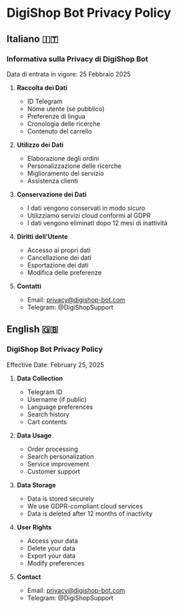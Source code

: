 # DigiShop Bot Privacy Policy

## Italiano 🇮🇹

### Informativa sulla Privacy di DigiShop Bot

Data di entrata in vigore: 25 Febbraio 2025

1. **Raccolta dei Dati**

   - ID Telegram
   - Nome utente (se pubblico)
   - Preferenze di lingua
   - Cronologia delle ricerche
   - Contenuto del carrello

2. **Utilizzo dei Dati**

   - Elaborazione degli ordini
   - Personalizzazione delle ricerche
   - Miglioramento del servizio
   - Assistenza clienti

3. **Conservazione dei Dati**

   - I dati vengono conservati in modo sicuro
   - Utilizziamo servizi cloud conformi al GDPR
   - I dati vengono eliminati dopo 12 mesi di inattività

4. **Diritti dell'Utente**

   - Accesso ai propri dati
   - Cancellazione dei dati
   - Esportazione dei dati
   - Modifica delle preferenze

5. **Contatti**
   - Email: privacy@digishop-bot.com
   - Telegram: @DigiShopSupport

## English 🇬🇧

### DigiShop Bot Privacy Policy

Effective Date: February 25, 2025

1. **Data Collection**

   - Telegram ID
   - Username (if public)
   - Language preferences
   - Search history
   - Cart contents

2. **Data Usage**

   - Order processing
   - Search personalization
   - Service improvement
   - Customer support

3. **Data Storage**

   - Data is stored securely
   - We use GDPR-compliant cloud services
   - Data is deleted after 12 months of inactivity

4. **User Rights**

   - Access your data
   - Delete your data
   - Export your data
   - Modify preferences

5. **Contact**
   - Email: privacy@digishop-bot.com
   - Telegram: @DigiShopSupport
